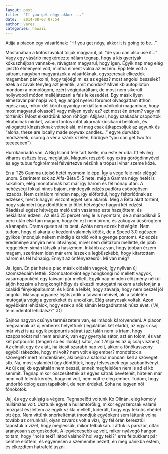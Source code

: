```yaml
---
layout: post
title:  "If you get négy akkor ..."
date:   2014-08-07 07:54
author: Varez
categories: hawaii
---
```


Atijja a piacon egy vásárlónak:
<q>-If you get négy, akkor it is going to be...</q>
<p> Mostanában a kötőszavakat toljuk magyarul, pl: <q>de you can also use it...</q>
Vagy egy vásárló megkérdezte nálam tegnap, hogy a kis gyertyák kókuszhéjban vannak-e, rávágtam magyarul, hogy igen. Egyik nap meg elég ijesztő élményem volt, mintha elment volna az eszem. Épp tele volt a sátram, nagyban magyarázok a vásárlóknak, egyszercsak elkezdek magamban pánikolni, hogy tejóég! mi ez az egész? most angolul beszélek? ezek a szavak tényleg azt jelentik, amit mondok? Mivel kb autopiloton mondom a monológom, ezért végigdaráltam, de most nem sikerült hollywoodi módon melléjátszani a fals lelkesedést.
Egy másik ilyen elmezavar pár napja volt, egy angol nyelvű fórumot olvasgattam itthon egész nap, mikor dél körül ugyanígy nekiálltam pánikolni magamban, hogy most magyarul olvasok? vagy milyen nyelv ez? ezt most én értem? vagy mi történik? 
(Most elkezdtünk azon röhögni Atijjával, hogy szakadár csoportok elrabolnak minket, valami fontos infót akarnak kicsikarni belőlünk, és válogatott kínzásoknak vetnek alá, mi meg csak átkapcsoljuk az agyunk és <q>aloha, these are locally made soywax candles...</q> egyre durvább módszerek, csorog a vér a szánk szélén, hörögve "you can get two for teeeeeeen") </p>

Hurrikánriadó van. A Big Island felé tart Iselle, ma este ér oda. Itt elvileg viharos esőzés lesz, meglátjuk. Magunk részéről egy extra görögdinnyével és egy tubus fogkrémmel felvértezve nézünk a trópusi vihar szeme közé.

Én a T25 Gamma utolsó hetét nyomom le épp. Így a vége felé már eléggé unom. Szerintem sok az Alfa-Béta 5-5 hete, még a Gamma négy hetét is sokallom, elég monotonnak hat már így három és fél hónap után. A nehézségi fokkal nincs bajom, mindegyik edzés padlóra csöpögősen izzadós. Nem csinálom minden nap, így előfordul, hogy feltorlódnak az edzések, mert kihagyni viszont egyet sem akarok. Még a Béta alatt történt, hogy valamiért úgy döntöttem jó ötlet hétvégére hagyni két edzést. Ráadásul egész hétvégés meló után vasárnap este hazajöttem, és nekiálltam edzeni. Az első 25 percet még le is nyomtam, de a másodiknál 5 perc után elsírtam magam, hogy én ezt nem bírom, és zokogva ücsörögtem a kanapén. Drama queen at its best. Azóta nem edzek hétvégén. Nem tudom, hogy el akarja-e kezdeni valamelyikőtök, de a Speed 3.0 egészen gyilkos (mondjuk nekem mindig a kardió volt a gyenge pontom). Az edzés eredménye annyira nem látványos, mivel nem diétázom mellette, de jobb reggeleken simán látszik a hasizmom. Inkább az van, hogy jobban érzem magam, szerintem idén már erre leszek a legbüszkébb, hogy kitartottam három és fél hónapig. Ennyit az önfényezésről. Mi van még?

Ja, igen. Én pár hete a piac másik oldalán vagyok, így nyilván új szomszédaim lettek. Szombatonként egy hongkongi nő mellett vagyok, vasárnaponként egy taiwani pár mellett. Egyik nap minden előzmény nélkül átjön hozzám a hongkongi hölgy és elkezdi mutogatni nekem a telefonján a családi fényképalbumot, és kiönti a lelkét, hogy zavarja, hogy nem beszél jól angolul. Másnap ugyanez lejátszódik a taiwani nénivel, aki a tabletén mutogatja végig a gyerekeket és unokákat. Elég aranyosak voltak. Azon egyébként lehidalok, hogy ezek a nők simán letagadhatnak húsz évet. ("Al, te mindentől lehidalsz?" :D)

Sajnos nagyon csúnya természetem van, és imádok kárörvendeni.
A piacon megvannak az új emberek helyettünk (legalábbis két eladó), az egyik csaj már viszi is az egyik potpourris sátrat (azt talán nem is írtam, hogy szappanokat már nem árulunk, van egy gyertyás sátor, azt én tolom, és van két potpourris {tengeri só és illóolaj} sátor, amit Atijja és az új csaj visznek). Az elmúlt egy év alatt, ha kicsit szarabb nap volt, akkor a főnökasszony egyből rákezdte, hogy mi volt? nem volt elég ember? mondtátok a szöveget? mert mindenkinek, aki bejön a sátorba mondani kell a szöveget stb. Na, most valamiért úgy döntöttek, hogy felvesznek egy szobanövényt. Az új csaj kb egyáltalán nem beszél, ennek megfelelően nem is ad el kb semmit. Tegnap mikor összesítették az egyes sátrak bevételeit, hirtelen már nem volt felénk kérdés, hogy mi volt, nem volt-e elég ember. Tudom, hogy undorító dolog ezen tapsikolni, de nem érdekel. Soha ne legyen női főnökötök.

Jaj, és egy cukiság a végére. Tegnapelőtt voltunk Ko Olinán, elég komoly hullámzás volt. Úsztunk egyet a hullámtörőkig, mikor egyszercsak valami mozgást észleltem az egyik szikla mellett, kiderült, hogy egy teknős ebédel ott épp. Nem vittünk snorkeltémát (mondjuk egyébként sem láttunk volna tovább az orrunknál, olyan zavaros volt a víz), így fél órán keresztül tapostuk a vizet, hogy meglessük, mikor felbukkan. Láttuk is párszor, oltári aranyosan szorgoskodott. A legviccesebb az volt, mikor nyávogó hangon toltam, hogy "hol a teki? látod valahol? hol vagy teki?" erre felbukkant pár centire előttem, és egyenesen a szemembe nézett, én meg pánikba estem, és elkezdtem hátrafelé úszni.
